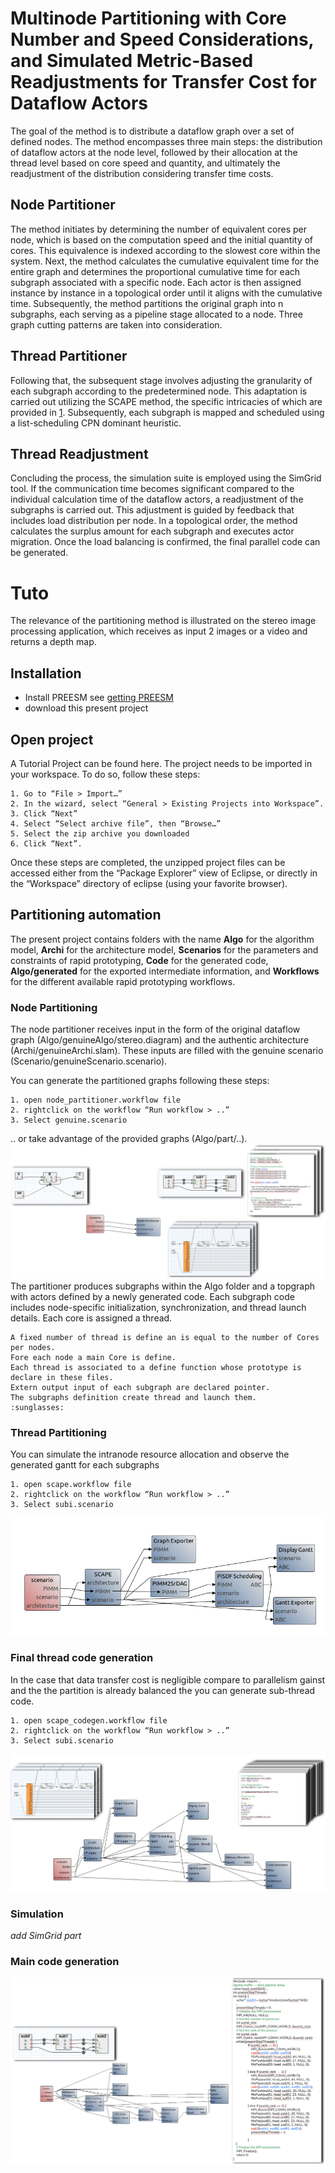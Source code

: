# Multinode Partitioning with Core Number and Speed Considerations, and Simulated Metric-Based Readjustments for Transfer Cost for Dataflow Actors

The goal of the method is to distribute a dataflow graph over a set of defined nodes.
The method encompasses three main steps: the distribution of dataflow actors at the node level, followed by their allocation at the thread level based on core speed and quantity, and ultimately the readjustment of the distribution considering transfer time costs.

## Node Partitioner
The method initiates by determining the number of equivalent cores per node, which is based on the computation speed and the initial quantity of cores. This equivalence is indexed according to the slowest core within the system.
Next, the method calculates the cumulative equivalent time for the entire graph and determines the proportional cumulative time for each subgraph associated with a specific node. Each actor is then assigned instance by instance in a topological order until it aligns with the cumulative time.
Subsequently, the method partitions the original graph into n subgraphs, each serving as a pipeline stage allocated to a node. Three graph cutting patterns are taken into consideration.

## Thread Partitioner
Following that, the subsequent stage involves adjusting the granularity of each subgraph according to the predetermined node. This adaptation is carried out utilizing the SCAPE method, the specific intricacies of which are provided in [1](https://hal.science/hal-04089941v1/file/DASIP__Architecture_aware_Clustering_of_Dataflow_Actors_for_Controlled_Scheduling_Complexity.pdf). Subsequently, each subgraph is mapped and scheduled using a list-scheduling CPN dominant heuristic.

## Thread Readjustment
Concluding the process, the simulation suite is employed using the SimGrid tool. If the communication time becomes significant compared to the individual calculation time of the dataflow actors, a readjustment of the subgraphs is carried out. This adjustment is guided by feedback that includes load distribution per node. In a topological order, the method calculates the surplus amount for each subgraph and executes actor migration. Once the load balancing is confirmed, the final parallel code can be generated.

# Tuto
The relevance of the partitioning method is illustrated on the stereo image processing application, which receives as input 2 images or a video and returns a depth map.

## Installation
- Install PREESM see [getting PREESM](https://preesm.github.io/get/)
- download this present project

## Open project
A Tutorial Project can be found here. The project needs to be imported in your workspace. To do so, follow these steps:

    1. Go to “File > Import…”
    2. In the wizard, select “General > Existing Projects into Workspace”.
    3. Click “Next”
    4. Select “Select archive file”, then “Browse…”
    5. Select the zip archive you downloaded
    6. Click “Next”.

Once these steps are completed, the unzipped project files can be accessed either from the “Package Explorer” view of Eclipse, or directly in the “Workspace” directory of eclipse (using your favorite browser).

## Partitioning automation
The present project contains folders with the name **Algo** for the algorithm model, **Archi** for the architecture model, **Scenarios** for the parameters and constraints of rapid prototyping, **Code** for the generated code, **Algo/generated** for the exported intermediate information, and **Workflows** for the different available rapid prototyping workflows.

### Node Partitioning
The node partitioner receives input in the form of the original dataflow graph (Algo/genuineAlgo/stereo.diagram) and the authentic architecture (Archi/genuineArchi.slam). These inputs are filled with the genuine scenario (Scenario/genuineScenario.scenario).

You can generate the partitioned graphs following these steps:

    1. open node_partitioner.workflow file
    2. rightclick on the workflow “Run workflow > ..”
    3. Select genuine.scenario
    
.. or take advantage of the provided graphs (Algo/part/..).
![](https://github.com/Ophelie-Renaud/apps/blob/main/stereo.part/Pic/node_partitioner.png)
The partitioner produces subgraphs within the Algo folder and a topgraph with actors defined by a newly generated code. Each subgraph code includes node-specific initialization, synchronization, and thread launch details. Each core is assigned a thread.



	A fixed number of thread is define an is equal to the number of Cores per nodes.
	Fore each node a main Core is define.
	Each thread is associated to a define function whose prototype is declare in these files.
	Extern output input of each subgraph are declared pointer.
	The subgraphs definition create thread and launch them. 
	:sunglasses:


### Thread Partitioning

You can simulate the intranode resource allocation and observe the generated gantt for each subgraphs

    1. open scape.workflow file
    2. rightclick on the workflow “Run workflow > ..”
    3. Select subi.scenario

![](https://github.com/Ophelie-Renaud/apps/blob/main/stereo.part/Pic/thread_partitioner.png)

### Final thread code generation
In the case that data transfer cost is negligible compare to parallelism gainst and the the partition is already balanced the you can generate sub-thread code. 

    1. open scape_codegen.workflow file
    2. rightclick on the workflow “Run workflow > ..”
    3. Select subi.scenario

![](https://github.com/Ophelie-Renaud/apps/blob/main/stereo.part/Pic/thread_partitioner_code.png)

### Simulation

$add \ SimGrid \ part$

### Main code generation


![](https://github.com/Ophelie-Renaud/apps/blob/main/stereo.part/Pic/main_codegen.png)

